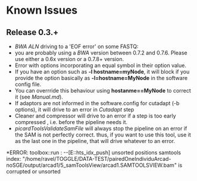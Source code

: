 # Known Issues

## Release 0.3.+

* *BWA ALN* driving to a 'EOF error' on some FASTQ:
 * you are probably using a *BWA* version between 0.7.2 and 0.7.6. Please use either a 0.6x version or a 0.7.8+ version.
* Error with options incorporating an equal symbol in their option value.
 * If you have an option such as **-l hostname=myNode**, it will block if you provide the option basically as **-l=hostname=MyNode** in the software config file.
 * You can overrride this behaviour using **hostanme==MyNode** to correct it (see *Manual.md*).
* If adaptors are not informed in the software.config for cutadapt (-b options), it will drive to an error in *Cutadapt* step
* Cleaner and compressor will drive to an error if a step is too early compressed , i.e. before the pipeline needs it.
* *picardToolsValidateSamFile* will always stop the pipeline on an error if the SAM is not perfectly correct. thus, if you want to use this tool, use it as the last one in the pipeline, that will drive whatever to an error.


*ERROR: toolbox::run : 
--[E::hts_idx_push] unsorted positions
samtools index: "/home/ravel/TOGGLE/DATA-TEST/pairedOneIndividuArcad-noSGE/output/arcad1/5_samToolsView/arcad1.SAMTOOLSVIEW.bam" is corrupted or unsorted
